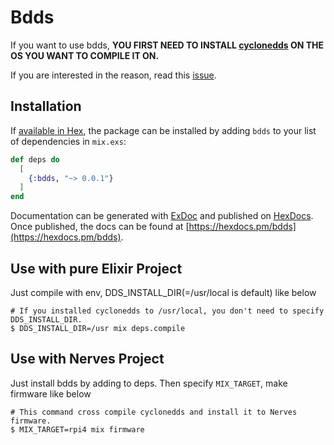 # Bdds

If you want to use bdds,
**YOU FIRST NEED TO INSTALL [cyclonedds](https://github.com/eclipse-cyclonedds/cyclonedds) ON THE OS YOU WANT TO COMPILE IT ON.**

If you are interested in the reason, read this [issue](https://github.com/b5g-ex/bdds/issues/1).

## Installation

If [available in Hex](https://hex.pm/docs/publish), the package can be installed
by adding `bdds` to your list of dependencies in `mix.exs`:

```elixir
def deps do
  [
    {:bdds, "~> 0.0.1"}
  ]
end
```

Documentation can be generated with [ExDoc](https://github.com/elixir-lang/ex_doc)
and published on [HexDocs](https://hexdocs.pm). Once published, the docs can
be found at [https://hexdocs.pm/bdds](https://hexdocs.pm/bdds).


## Use with pure Elixir Project

Just compile with env, DDS_INSTALL_DIR(=/usr/local is default) like below

```
# If you installed cyclonedds to /usr/local, you don't need to specify DDS_INSTALL_DIR.
$ DDS_INSTALL_DIR=/usr mix deps.compile
```

## Use with Nerves Project

Just install bdds by adding to deps.
Then specify `MIX_TARGET`, make firmware like below

```
# This command cross compile cyclonedds and install it to Nerves firmware.
$ MIX_TARGET=rpi4 mix firmware
```

